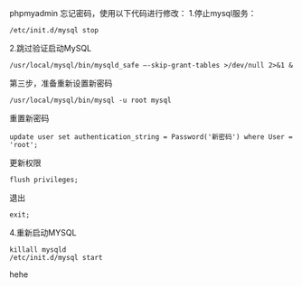 phpmyadmin 忘记密码，使用以下代码进行修改：
1.停止mysql服务：
```
/etc/init.d/mysql stop
```
2.跳过验证启动MySQL
```
/usr/local/mysql/bin/mysqld_safe –-skip-grant-tables >/dev/null 2>&1 &
```
第三步，准备重新设置新密码
```
/usr/local/mysql/bin/mysql -u root mysql
```
重置新密码
```
update user set authentication_string = Password('新密码') where User = 'root';
```
更新权限
```
flush privileges;
```
退出
```
exit;
```
4.重新启动MYSQL
```
killall mysqld
/etc/init.d/mysql start
```
hehe